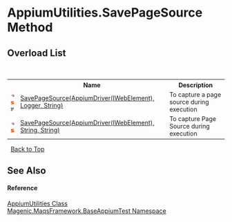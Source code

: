 # AppiumUtilities.SavePageSource Method 
 


## Overload List
&nbsp;<table><tr><th></th><th>Name</th><th>Description</th></tr><tr><td>![Public method](media/pubmethod.gif "Public method")![Static member](media/static.gif "Static member")![Code example](media/CodeExample.png "Code example")</td><td><a href="#/MAQS_4/Appium_AUTOGENERATED/AppiumUtilities-SavePageSource_Method_(AppiumDriver`1(IWebElement),_Logger,_String)">SavePageSource(AppiumDriver(IWebElement), Logger, String)</a></td><td>
To capture a page source during execution</td></tr><tr><td>![Public method](media/pubmethod.gif "Public method")![Static member](media/static.gif "Static member")</td><td><a href="#/MAQS_4/Appium_AUTOGENERATED/AppiumUtilities-SavePageSource_Method_(AppiumDriver`1(IWebElement),_String,_String)">SavePageSource(AppiumDriver(IWebElement), String, String)</a></td><td>
To capture Page Source during execution</td></tr></table>&nbsp;
<a href="#appiumutilities.savepagesource-method">Back to Top</a>

## See Also


#### Reference
<a href="#/MAQS_4/Appium_AUTOGENERATED/AppiumUtilities_Class">AppiumUtilities Class</a><br /><a href="#/MAQS_4/Appium_AUTOGENERATED/Magenic-MaqsFramework-BaseAppiumTest_Namespace">Magenic.MaqsFramework.BaseAppiumTest Namespace</a><br />